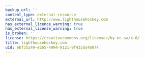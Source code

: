 ```yaml
---
backup_url: ''
content_type: external-resource
external_url: http://www.lighthousehockey.com
has_external_licence_warning: true
has_external_license_warning: true
is_broken: ''
license: https://creativecommons.org/licenses/by-nc-sa/4.0/
title: lighthousehockey.com
uid: ebf35249-e265-4994-9121-9f432a546074
---
```

